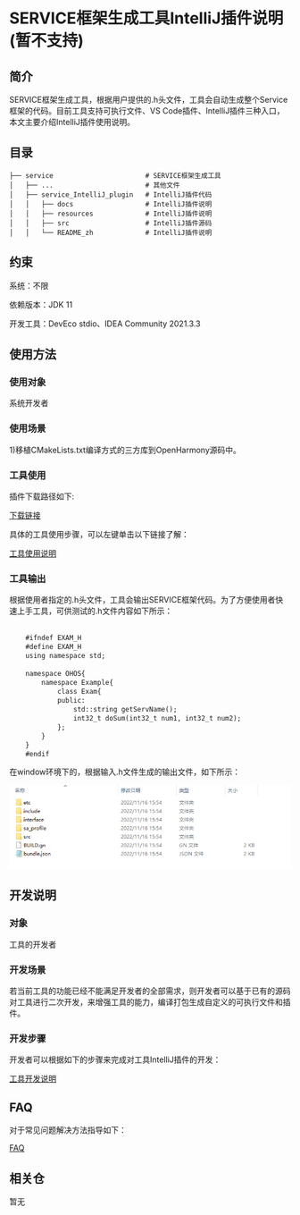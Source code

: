 # SERVICE框架生成工具IntelliJ插件说明(暂不支持)

## 简介

SERVICE框架生成工具，根据用户提供的.h头文件，工具会自动生成整个Service框架的代码。目前工具支持可执行文件、VS Code插件、IntelliJ插件三种入口，本文主要介绍IntelliJ插件使用说明。

## 目录 

	├── service                       # SERVICE框架生成工具
	│   ├── ...                       # 其他文件
	│   ├── service_IntelliJ_plugin   # IntelliJ插件代码
	│   │   ├── docs                  # IntelliJ插件说明
	│   │   ├── resources             # IntelliJ插件说明
	│   │   ├── src    				  # IntelliJ插件源码
	│   │   └── README_zh             # IntelliJ插件说明

## 约束 

系统：不限

依赖版本：JDK 11

开发工具：DevEco stdio、IDEA Community 2021.3.3

## 使用方法 

### 使用对象

系统开发者

### 使用场景

1)移植CMakeLists.txt编译方式的三方库到OpenHarmony源码中。

### 工具使用

插件下载路径如下:

[下载链接](暂无)

具体的工具使用步骤，可以左键单击以下链接了解：

[工具使用说明](https://gitee.com/openharmony/napi_generator/tree/master/hdc/service/service_IntelliJ_plugin/docs/INSTRUCTION_ZH.md)

### 工具输出

根据使用者指定的.h头文件，工具会输出SERVICE框架代码。为了方便使用者快速上手工具，可供测试的.h文件内容如下所示：

```

	#ifndef EXAM_H
	#define EXAM_H
	using namespace std;

	namespace OHOS{
    	namespace Example{
        	class Exam{
        	public:
            	std::string getServName();
            	int32_t doSum(int32_t num1, int32_t num2);
        	};
    	}
	} 
	#endif
```

在window环境下的，根据输入.h文件生成的输出文件，如下所示：

![](../figures/service_framework.png)

## 开发说明

### 对象

工具的开发者

### 开发场景

若当前工具的功能已经不能满足开发者的全部需求，则开发者可以基于已有的源码对工具进行二次开发，来增强工具的能力，编译打包生成自定义的可执行文件和插件。
       
### 开发步骤

开发者可以根据如下的步骤来完成对工具IntelliJ插件的开发：

[工具开发说明](https://gitee.com/openharmony/napi_generator/tree/master/hdc/service/service_IntelliJ_plugin/docs/DEVELOP_ZH.md)

## FAQ

对于常见问题解决方法指导如下：

[FAQ](https://gitee.com/openharmony/napi_generator/tree/master/hdc/service/FAQ.md)

## 相关仓

暂无